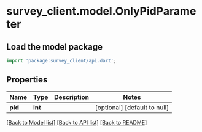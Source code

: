 # survey_client.model.OnlyPidParameter

## Load the model package
```dart
import 'package:survey_client/api.dart';
```

## Properties
Name | Type | Description | Notes
------------ | ------------- | ------------- | -------------
**pid** | **int** |  | [optional] [default to null]

[[Back to Model list]](../README.md#documentation-for-models) [[Back to API list]](../README.md#documentation-for-api-endpoints) [[Back to README]](../README.md)


